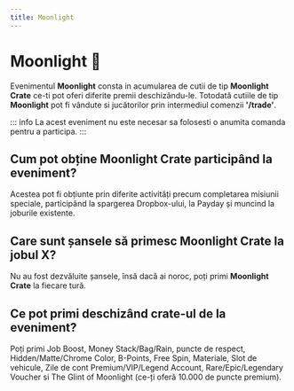 ```yaml
---
title: Moonlight
---
```


# Moonlight 🌙

Evenimentul **Moonlight** consta in acumularea de cutii de tip **Moonlight Crate** ce-ti pot oferi diferite premii deschizându-le.
Totodată cutiile de tip **Moonlight** pot fi vândute si jucătorilor prin intermediul comenzii **'/trade'**.

::: info
La acest eveniment nu este necesar sa folosesti o anumita comanda pentru a participa.
:::

## Cum pot obține Moonlight Crate participând la eveniment?
Acestea pot fi obțiunte prin diferite activități precum completarea misiunii speciale, participând la spargerea Dropbox-ului, la Payday și muncind la joburile existente.
## Care sunt șansele să primesc Moonlight Crate la jobul X?
Nu au fost dezvăluite șansele, însă dacă ai noroc, poți primi **Moonlight Crate** la fiecare tură.
## Ce pot primi deschizând crate-ul de la eveniment?
Poți primi Job Boost, Money Stack/Bag/Rain, puncte de respect, Hidden/Matte/Chrome Color, B-Points, Free Spin, Materiale, Slot de vehicule, Zile de cont Premium/VIP/Legend Account, Rare/Epic/Legendary Voucher si The Glint of Moonlight (ce-ți oferă 10.000 de puncte premium).
